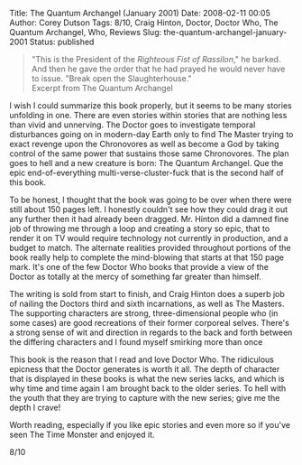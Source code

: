 Title: The Quantum Archangel (January 2001)
Date: 2008-02-11 00:05
Author: Corey Dutson
Tags: 8/10, Craig Hinton, Doctor, Doctor Who, The Quantum Archangel, Who, Reviews
Slug: the-quantum-archangel-january-2001
Status: published

> "This is the President of the *Righteous Fist of Rassilon*," he
> barked. And then he gave the order that he had prayed he would never
> have to issue. "Break open the Slaughterhouse."  
>  Excerpt from The Quantum Archangel

I wish I could summarize this book properly, but it seems to be many
stories unfolding in one. There are even stories within stories that are
nothing less than vivid and unnerving. The Doctor goes to investigate
temporal disturbances going on in modern-day Earth only to find The
Master trying to exact revenge upon the Chronovores as well as become a
God by taking control of the same power that sustains those same
Chronovores. The plan goes to hell and a new creature is born: The
Quantum Archangel. Que the epic end-of-everything
multi-verse-cluster-fuck that is the second half of this book.

To be honest, I thought that the book was going to be over when there
were still about 150 pages left. I honestly couldn't see how they could
drag it out any further then it had already been dragged. Mr. Hinton did
a damned fine job of throwing me through a loop and creating a story so
epic, that to render it on TV would require technology not currently in
production, and a budget to match. The alternate realities provided
throughout portions of the book really help to complete the mind-blowing
that starts at that 150 page mark. It's one of the few Doctor Who books
that provide a view of the Doctor as totally at the mercy of something
far greater than himself.

The writing is sold from start to finish, and Craig Hinton does a superb
job of nailing the Doctors third and sixth incarnations, as well as The
Masters. The supporting characters are strong, three-dimensional people
who (in some cases) are good recreations of their former corporeal
selves. There's a strong sense of wit and direction in regards to the
back and forth between the differing characters and I found myself
smirking more than once

This book is the reason that I read and love Doctor Who. The ridiculous
epicness that the Doctor generates is worth it all. The depth of
character that is displayed in these books is what the new series lacks,
and which is why time and time again I am brought back to the older
series. To hell with the youth that they are trying to capture with the
new series; give me the depth I crave!

Worth reading, especially if you like epic stories and even more so if
you've seen The Time Monster and enjoyed it.

8/10

